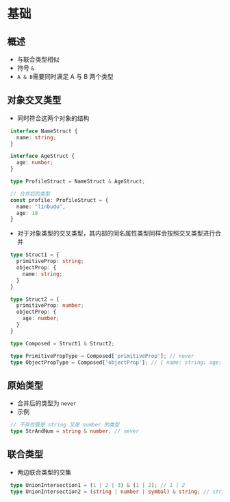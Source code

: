 # 基础

## 概述

+ 与联合类型相似
+ 符号 `&`
+ `A & B`需要同时满足 A 与 B 两个类型

## 对象交叉类型

+ 同时符合这两个对象的结构

 ```ts
  interface NameStruct {
    name: string;
  }

  interface AgeStruct {
    age: number;
  }

  type ProfileStruct = NameStruct & AgeStruct;

  // 合并后的类型
  const profile: ProfileStruct = {
    name: "linbudu",
    age: 18
  }
  ```

+ 对于对象类型的交叉类型，其内部的同名属性类型同样会按照交叉类型进行合并

 ```ts
  type Struct1 = {
    primitiveProp: string;
    objectProp: {
      name: string;
    }
  }

  type Struct2 = {
    primitiveProp: number;
    objectProp: {
      age: number;
    }
  }

  type Composed = Struct1 & Struct2;

  type PrimitivePropType = Composed['primitiveProp']; // never
  type ObjectPropType = Composed['objectProp']; // { name: string; age: number; }
  ```

## 原始类型

+ 合并后的类型为 `never`
+ 示例

 ```ts
  // 不存在既是 string 又是 number 的类型
  type StrAndNum = string & number; // never
  ```

## 联合类型

+ 两边联合类型的交集

 ```ts
  type UnionIntersection1 = (1 | 2 | 3) & (1 | 2); // 1 | 2
  type UnionIntersection2 = (string | number | symbol) & string; // string
  ```
